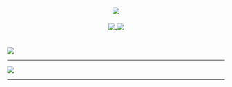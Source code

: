 <h1 align="center">
  <a href="https://github.com/ImagineBoom/">
    <img src="https://readme-typing-svg.herokuapp.com?font=Sigmar+One&size=30&color=8E44AD&background=2ECC7100&center=true&vCenter=true&width=700&height=60&lines=Hi%2C+There!+%F0%9F%91%8B+This+is+ImagineBoom!;Nice+to+meet+you!">
  </a>
</h1>
<div align="center">
  <a href="https://github.com/ImagineBoom/">
    <img align="center" src="https://github-readme-stats-sigma-five.vercel.app/api?username=ImagineBoom&show_icons=true&hide_border=true&include_all_commits=true&theme=buefy&hide_title=true&count_private=true" />
  </a>
  <a href="https://github.com/ImagineBoom/">
    <img align="center" src="https://github-readme-stats-sigma-five.vercel.app/api/top-langs/?username=ImagineBoom&layout=compact&hide=TeX&theme=vue&hide_border=true&langs_count=8&card_width=250&hide_title=true" />
  </a> 
</div>
<h1>
</h1>
<a href="https://github.com/ImagineBoom/">
  <img src="https://readme-typing-svg.herokuapp.com?duration=4000&font=Mrs+Sheppards&size=30&color=8E44AD&background=2ECC7100&center=true&vCenter=true&width=1000&height=60&lines=May+your+new+year+be+filled+with+abundance+of+smiles+and+happiness!">
</a>
<hr>

<a align="left" href="https://github.com/ImagineBoom/">
  <img src="https://readme-typing-svg.herokuapp.com?duration=4000&font=Monsieur+La+Doulaise&size=30&color=8E44AD&background=2ECC7100&center=true&vCenter=true&width=1000&height=60&lines=May+your+new+year+be+filled+with+abundance+of+smiles+and+happiness!">
</a>
<hr>
